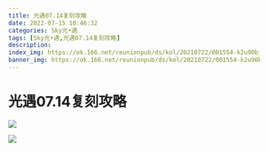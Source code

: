 ```yaml
---
title: 光遇07.14复刻攻略
date: 2022-07-15 10:46:32
categories: Sky光•遇
tags: [Sky光•遇,光遇07.14复刻攻略]
description: 
index_img: https://ok.166.net/reunionpub/ds/kol/20210722/001554-k2u90bj7ay.png?imageView&thumbnail=600x0&type=jpg
banner_img: https://ok.166.net/reunionpub/ds/kol/20210722/001554-k2u90bj7ay.png?imageView&thumbnail=600x0&type=jpg
---
```

# 光遇07.14复刻攻略
![](https://ok.166.net/reunionpub/ds/kol/20220714/194647-ie276qbl1c.png)

![](https://ok.166.net/reunionpub/ds/kol/20220714/194655-rfn54ge3j0.jpeg)

  

  

  

